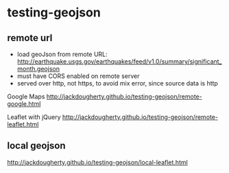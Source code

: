 # testing-geojson

## remote url
- load geoJson from remote URL: http://earthquake.usgs.gov/earthquakes/feed/v1.0/summary/significant_month.geojson
- must have CORS enabled on remote server
- served over http, not https, to avoid mix error, since source data is http

Google Maps 
http://jackdougherty.github.io/testing-geojson/remote-google.html

Leaflet with jQuery 
http://jackdougherty.github.io/testing-geojson/remote-leaflet.html

## local geojson

http://jackdougherty.github.io/testing-geojson/local-leaflet.html
